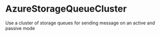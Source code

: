 # AzureStorageQueueCluster
Use a cluster of storage queues for sending message on an active and passive mode
